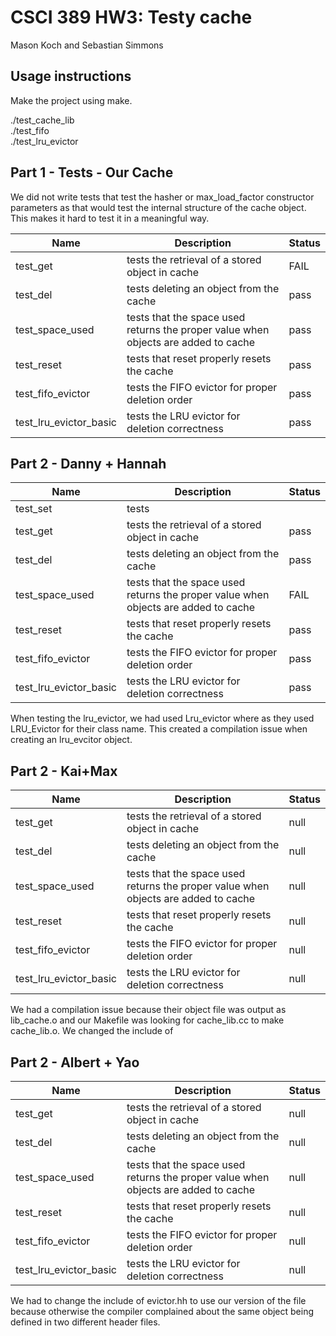 # CSCI 389 HW3: Testy cache
Mason Koch and Sebastian Simmons

## Usage instructions
Make the project using make.

./test_cache_lib  
./test_fifo  
./test_lru_evictor  
## Part 1 - Tests - Our Cache
We did not write tests that test the hasher or max_load_factor constructor parameters as that would test the internal structure of the cache object. This makes it hard to test it in a meaningful way.

|Name|Description|Status|
|----|-----------|------|
|test_get|tests the retrieval of a stored object in cache|FAIL|
|test_del|tests deleting an object from the cache|pass|
|test_space_used|tests that the space used returns the proper value when objects are added to cache|pass|
|test_reset|tests that reset properly resets the cache|pass|
|test_fifo_evictor|tests the FIFO evictor for proper deletion order|pass|
|test_lru_evictor_basic|tests the LRU evictor for deletion correctness|pass|

## Part 2 - Danny + Hannah
|Name|Description|Status|
|----|-----------|------|
|test_set|tests
|test_get|tests the retrieval of a stored object in cache|pass|
|test_del|tests deleting an object from the cache|pass|
|test_space_used|tests that the space used returns the proper value when objects are added to cache|FAIL|
|test_reset|tests that reset properly resets the cache|pass|
|test_fifo_evictor|tests the FIFO evictor for proper deletion order|pass|
|test_lru_evictor_basic|tests the LRU evictor for deletion correctness|pass|

When testing the lru_evictor, we had used Lru_evictor where as they used LRU_Evictor for their class name. This created a compilation issue when creating an lru_evcitor object. 

## Part 2 - Kai+Max
|Name|Description|Status|
|----|-----------|------|
|test_get|tests the retrieval of a stored object in cache|null|
|test_del|tests deleting an object from the cache|null|
|test_space_used|tests that the space used returns the proper value when objects are added to cache|null|
|test_reset|tests that reset properly resets the cache|null|
|test_fifo_evictor|tests the FIFO evictor for proper deletion order|null|
|test_lru_evictor_basic|tests the LRU evictor for deletion correctness|null|

We had a compilation issue because their object file was output as lib_cache.o and our Makefile was looking for cache_lib.cc to make cache_lib.o. We changed the include of 

## Part 2 - Albert + Yao
|Name|Description|Status|
|----|-----------|------|
|test_get|tests the retrieval of a stored object in cache|null|
|test_del|tests deleting an object from the cache|null|
|test_space_used|tests that the space used returns the proper value when objects are added to cache|null|
|test_reset|tests that reset properly resets the cache|null|
|test_fifo_evictor|tests the FIFO evictor for proper deletion order|null|
|test_lru_evictor_basic|tests the LRU evictor for deletion correctness|null|

We had to change the include of evictor.hh to use our version of the file because otherwise the compiler complained about the same object being defined in two different header files. 
